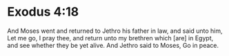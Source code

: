 # Exodus 4:18

And Moses went and returned to Jethro his father in law, and said unto him, Let me go, I pray thee, and return unto my brethren which [are] in Egypt, and see whether they be yet alive. And Jethro said to Moses, Go in peace.